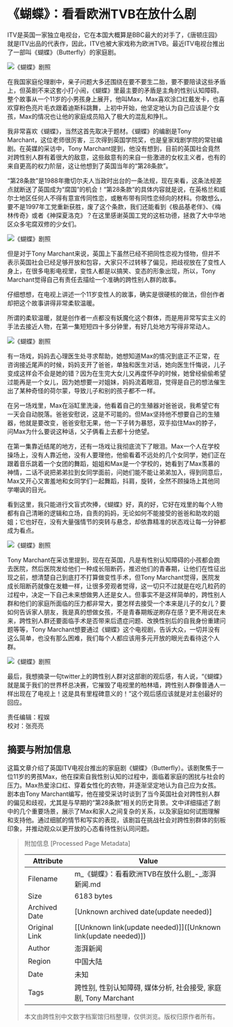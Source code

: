 # 《蝴蝶》：看看欧洲TVB在放什么剧

ITV是英国一家独立电视台，它在本国大概算是BBC最大的对手了，《唐顿庄园》就是ITV出品的代表作，因此，ITV也被大家戏称为欧洲TVB。最近ITV电视台推出了一部叫《蝴蝶》（Butterfly）的家庭剧。

![《蝴蝶》剧照](http://image.thepaper.cn/www/image/11/439/681.jpg)

在我国家庭伦理剧中，亲子问题大多还围绕在要不要生二胎，要不要陪读这些矛盾上，但英剧不来这套小打小闹，《蝴蝶》里最主要的矛盾是主角的性别认知障碍。整个故事从一个11岁的小男孩身上展开，他叫Max，Max喜欢涂口红戴发卡，也喜欢穿粉色亮片毛衣跟着迪斯科跳舞，上初中开始，他坚定地认为自己应该是个女孩，Max的情况也让他的家庭成员陷入了极大的混乱和挣扎。

我非常喜欢《蝴蝶》，当然这首先取决于题材。《蝴蝶》的编剧是Tony Marchant，这位老师很厉害，三次得到英国学院奖，也是皇家戏剧学院的常驻编剧。在英媒的采访中，Tony Marchant提到，他没有想到，目前的英国社会竟然对跨性别人群有着很大的敌意，这些敌意有的来自一些激进的女权主义者，也有的来自更高的权力阶层，这让他想到了英国当年的“第28条款”。

“第28条款”是1988年撒切尔夫人当政时出台的一条法规，现在来看，这条法规差点就断送了英国成为“腐国”的机会！“第28条款”的具体内容就是说，在英格兰和威尔士地区任何人不得有意宣传同性恋，或散布带有同性恋倾向的材料。你敢想么，要不是1997年工党重新获胜，废了这个条款，我们还能看到《极品基老伴》、《梅林传奇》或者《神探夏洛克》？在这里感谢英国工党的这桩功德，拯救了大中华地区众多宅腐双修的少女们。

![《蝴蝶》剧照](http://image.thepaper.cn/www/image/11/439/671.jpg)

但是对于Tony Marchant来说，英国上下虽然已经不把同性恋视为怪物，但并不表示英国社会已经足够开放和包容，大家只不过转移了偏见，把歧视放在了变性人身上，在很多电影电视里，变性人都是以搞笑、变态的形象出现，所以，Tony Marchant觉得自己有责任去描绘一个准确的跨性别人群的故事。

仔细想想，在电视上讲述一个11岁变性人的故事，确实是很硬核的做法，但创作者却把这个故事讲得非常柔软温暖。

所谓的柔软温暖，就是创作者一点都没有妖魔化这个群体，而是用非常写实主义的手法去接近人物，在第一集短短四十多分钟里，有好几处地方写得非常动人。

![《蝴蝶》剧照](http://image.thepaper.cn/www/image/11/439/685.jpg)

有一场戏，妈妈去心理医生处寻求帮助，她想知道Max的情况到底正不正常，在咨询接近尾声的时候，妈妈支开了爸爸，单独和医生对话，她向医生忏悔说，儿子变成这样会不会是她的错？因为在生完大女儿又再度怀孕的时候，她曾经偷偷希望过能再是一个女儿，因为她想要一对姐妹，妈妈流着眼泪，觉得是自己的想法催生出了某种奇怪的荷尔蒙，导致儿子和别的孩子都不一样。

在另一场戏里，Max在浴缸里洗澡，他看着自己的生殖器对爸爸说，我希望它有一天会自动脱落。爸爸安慰说，这是不可能的。但Max坚持他不想要自己的生殖器，他就是要改变，爸爸安慰无果，他一下子转为暴怒，双手掐住Max的脖子，问Max为什么要说这种话，父子俩看上去都十分绝望。

在第一集靠近结尾的地方，还有一场戏让我彻底流下了眼泪。Max一个人在学校操场上，没有人靠近他，没有人要理他，他偷看着不远处的几个女同学，她们正在跟着音乐跳着一个女团的舞蹈，姐姐和Max是一个学校的，她看到了Max羡慕的神情，二话不说把弟弟拉到女同学面前，问她们能不能让弟弟加入，得到同意后，Max又开心又害羞地和女同学们一起舞蹈，抖肩，旋转，全然不顾操场上其他同学嘲讽的目光。

看到这里，我只能进行文盲式吹捧，《蝴蝶》好，真的好，它好在戏里的每个人物都有自己清晰的逻辑和立场，自责的妈妈，无论如何不能接受的爸爸和助攻的姐姐；它也好在，没有大量强情节的突转与悬念，却依靠精准的状态戏让每一分钟都成为看点。

![《蝴蝶》剧照](http://image.thepaper.cn/www/image/11/439/650.jpg)

Tony Marchant在采访里提到，现在在英国，凡是有性别认知障碍的小孩都会跑去医院，然后医院发给他们一种成长阻断药，推迟他们的青春期，让他们在性征出现之前，想清楚自己到底打不打算做变性手术，但Tony Marchant觉得，医院发成长阻断药就像在发糖一样，让很多旁观者觉得，这一切只不过就是在吃几粒药的过程中，决定一下自己未来想做男人还是女人。但事实不是这样简单的，跨性别人群和他们的家庭所面临的压力都非常大，要怎样去接受一个本来是儿子的女儿？要如何告诉家人朋友，我是真的想做女孩，不是青春期叛逆刷存在感？更不用说在未来，跨性别人群还要面临手术是否带来后遗症问题、改换性别后的自我身份重建问题等等，Tony Marchant想要通过《蝴蝶》这个电视剧，告诉大众，一切并没有这么简单，也没有那么困难，我们每个人都应该用多元开放的眼光去看待这个人群。

![《蝴蝶》剧照](http://image.thepaper.cn/www/image/11/439/687.jpg)

最后，我想摘录一句twitter上的跨性别人群对这部剧的观后感，有人说，“《蝴蝶》就是属于我们的世界杯总决赛，它摧毁了电视里的柏林墙，跨性别人群像普通人一样出现在了电视上！这是具有里程碑意义的！”这个观后感应该就是对主创最好的回应。

责任编辑：程娱  
校对：张亮亮

## 摘要与附加信息

<!-- tcd_abstract -->
这篇文章介绍了英国ITV电视台推出的家庭剧《蝴蝶》（Butterfly）。该剧聚焦于一位11岁的男孩Max，他在探索自我性别认知的过程中，面临着家庭的困扰与社会的压力。Max热爱涂口红、穿着女性化的衣物，并逐渐坚定地认为自己应为女孩。剧本由Tony Marchant编写，他在接受采访时谈到了当今英国社会对跨性别人群的偏见和歧视，尤其是与早期的“第28条款”相关的历史背景。文中详细描述了剧中的几个重要场景，展示了Max和家人之间复杂的关系，以及家庭如何试图理解和支持他。通过细腻的情节和写实的表现，该剧旨在挑战社会对跨性别群体的刻板印象，并推动观众以更开放的心态看待性别认同问题。
<!-- tcd_abstract_end -->

> 附加信息 [Processed Page Metadata]
>
> | Attribute       | Value                                  |
> |-----------------|----------------------------------------|
> | Filename        | m_《蝴蝶》：看看欧洲TVB在放什么剧_-_澎湃新闻.md                             |
> | Size            | 6183 bytes                           |
> | Archived Date   | [Unknown archived date(update needed)]                             |
> | Original Link   | [[Unknown link(update needed)]]([Unknown link(update needed)])                       |
> | Author          | 澎湃新闻                               |
> | Region          | 中国大陆                               |
> | Date            | 未知                                 |
> | Tags            | 跨性别, 性别认知障碍, 媒体分析, 社会接受, 家庭剧, Tony Marchant                                 |
>
> 本文由跨性别中文数字档案馆归档整理，仅供浏览。版权归原作者所有。
>